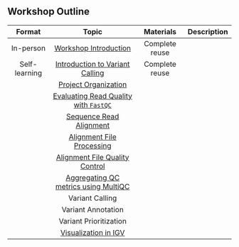 ## Workshop Outline

| Format |  Topic  | Materials | Description |
|:-----------:|:----------:|:--------:|:--------:|
| In-person| [Workshop Introduction](../lectures/workshop_intro_slides.pdf) | Complete reuse |
| Self-learning | [Introduction to Variant Calling](https://hbctraining.github.io/variant_analysis/lectures/Variant_calling_intro.pdf) | Complete reuse |
|  | [Project Organization](https://hbctraining.github.io/variant_analysis/lessons/01_data_organization.html) |  |  |
|  | [Evaluating Read Quality with `FastQC`](https://hbctraining.github.io/variant_analysis/lessons/02_fastqc.html) |  |  |
|  | [Sequence Read Alignment](https://hbctraining.github.io/variant_analysis/lessons/03_sequence_alignment_theory.html) |  |  |
|  | [Alignment File Processing ](https://hbctraining.github.io/variant_analysis/lessons/04_alignment_file_processing.html) |  |  |
|  | [Alignment File Quality Control](https://hbctraining.github.io/variant_analysis/lessons/05_alignment_QC.html) |  |  |
|  | [Aggregating QC metrics using MultiQC](https://hbctraining.github.io/variant_analysis/lessons/06_aggregate_multiqc.html) |  |  |
|  | Variant Calling |  |  |
|  | Variant Annotation |  |  |
|  | Variant Prioritization|  |  |
|  | [Visualization in IGV](https://hbctraining.github.io/variant_analysis/lessons/12_IGV.html) |  |  |
